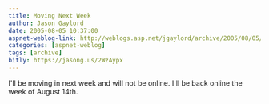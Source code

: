 ```yaml
---
title: Moving Next Week
author: Jason Gaylord
date: 2005-08-05 10:37:00
aspnet-weblog-link: http://weblogs.asp.net/jgaylord/archive/2005/08/05/421692.aspx
categories: [aspnet-weblog]
tags: [archive]
bitly: https://jasong.us/2WzAypx
---
```


I'll be moving in next week and will not be online. I'll be back online the week of August 14th.